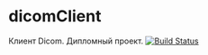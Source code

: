 # dicomClient
Клиент Dicom. Дипломный проект.
[![Build Status](https://travis-ci.org/S-N-A/dicomClient.svg?branch=master)](https://travis-ci.org/S-N-A/dicomClient)
